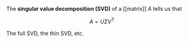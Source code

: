 The **singular value decomposition (SVD)** of a [[matrix]] $A$ tells us that

$$
A = U\Sigma V^\mathsf{T}
$$

The full SVD, the thin SVD, etc.
